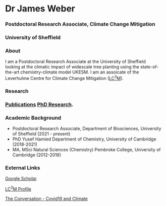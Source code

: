 # Dr James Weber
### Postdoctoral Research Associate, Climate Change Mitigation
### University of Sheffield


### About

I am a Postdoctoral Research Associate at the University of Sheffield looking at the climatic impact of widescale tree planting using the state-of-the-art chemistry-climate model UKESM. I am an assoicate of the Leverhulme Centre for Climate Change Mitigation ([LC<sup>3</sup>M](https://lc3m.org)). 

### Research

### [Publications](./publications.md)           [PhD Research](./phd_research.md).

### Academic Background  
- Postdoctoral Research Associate, Department of Biosciences, University of Sheffield (2021 - present)
- PhD Yusef Hamied Department of Chemistry, University of Cambridge (2018-2021)
- MA, MSci Natural Sciences (Chemistry) Pembroke College, University of Cambridge (2012-2016)

### External Links

[Google Scholar](https://scholar.google.com/citations?user=duDLXbIAAAAJ&hl=en&oi=sra)

[LC<sup>3</sup>M Profile](https://lc3m.org/people/dr-james-weber/)

[The Conversation - Covid19 and Climate](https://theconversation.com/why-lockdown-had-little-to-no-effect-on-global-temperatures-148129)

